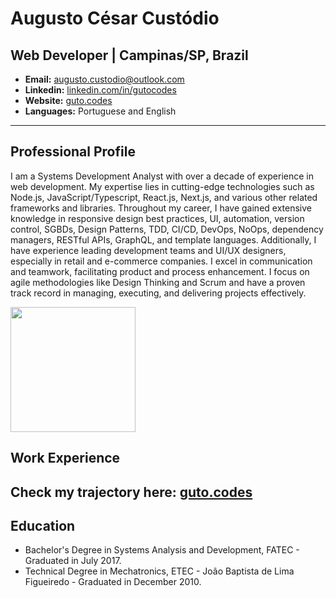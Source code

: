 # Augusto César Custódio

## Web Developer | Campinas/SP, Brazil
- **Email:** augusto.custodio@outlook.com  
- **Linkedin:** [linkedin.com/in/gutocodes](https://www.linkedin.com/in/gutocodes)  
- **Website:** [guto.codes](https://guto.codes)
- **Languages:** Portuguese and English

---

## Professional Profile
I am a Systems Development Analyst with over a decade of experience in web development. My expertise lies in cutting-edge technologies such as Node.js, JavaScript/Typescript, React.js, Next.js, and various other related frameworks and libraries. Throughout my career, I have gained extensive knowledge in responsive design best practices, UI, automation, version control, SGBDs, Design Patterns, TDD, CI/CD, DevOps, NoOps, dependency managers, RESTful APIs, GraphQL, and template languages. Additionally, I have experience leading development teams and UI/UX designers, especially in retail and e-commerce companies. I excel in communication and teamwork, facilitating product and process enhancement. I focus on agile methodologies like Design Thinking and Scrum and have a proven track record in managing, executing, and delivering projects effectively.

<a href="https://github.com/anuraghazra/convoychat">
  <img height=200 align="center" src="https://github-readme-stats.vercel.app/api/top-langs?username=AugustoCustodio&layout=compact&langs_count=8&card_width=320" />
</a>

## Work Experience
**Check my trajectory here:** [guto.codes](https://guto.codes)
---

## Education
- Bachelor's Degree in Systems Analysis and Development, FATEC - Graduated in July 2017.
- Technical Degree in Mechatronics, ETEC - João Baptista de Lima Figueiredo - Graduated in December 2010.

